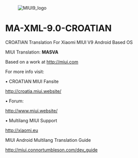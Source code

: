 <dl><dd><img src="http://i.imgur.com/JCMdFeD.png" border="0" alt="MIUI9_logo"></a></dd></dl>


MA-XML-9.0-CROATIAN
==========================

CROATIAN Translation For Xiaomi MIUI V9 Android Based OS


 MIUI Translation: **MASVA**

 Based on a work at http://miui.com


 For more info visit:
 
 • CROATIAN MIUI Fansite

   http://croatia.miui.website/
   
 • Forum:

  http://www.miui.website/
  
 • Multilang MIUI Support
 
   http://xiaomi.eu


  MIUI Android Multilang Translation Guide

  http://miui.connortumbleson.com/dev_guide
